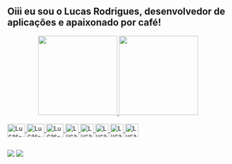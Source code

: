 ## Oiii eu sou o Lucas Rodrigues, desenvolvedor de aplicações e apaixonado por café!

<div align="center">
  <a href="https://github.com/LucasrsRodrigues">
    <img height="180em"
      src="https://github-readme-stats.vercel.app/api?username=LucasrsRodrigues&show_icons=true&theme=dracula&include_all_commits=true&count_private=true" />
    <img height="180em"
      src="https://github-readme-stats.vercel.app/api/top-langs/?username=LucasrsRodrigues&layout=compact&langs_count=7&theme=dracula" />
</div>
<div style="display: inline_block"><br>
  <img align="center" alt="Lucas-Js" height="30" width="40"
    src="https://cdn.jsdelivr.net/gh/devicons/devicon/icons/html5/html5-original.svg">  
  <img align="center" alt="Lucas-Js" height="30" width="40"
    src="https://cdn.jsdelivr.net/gh/devicons/devicon/icons/css3/css3-original.svg">  
  <img align="center" alt="Lucas-Js" height="30" width="40"
    src="https://cdn.jsdelivr.net/gh/devicons/devicon/icons/javascript/javascript-original.svg">  
  <img align="center" alt="Lucas-react" height="30" width="30" src="https://cdn.jsdelivr.net/gh/devicons/devicon/icons/react/react-original.svg" />
  <img align="center" alt="Lucas-nodejs" height="30" width="30" src="https://cdn.jsdelivr.net/gh/devicons/devicon/icons/nodejs/nodejs-original.svg" />
  <img align="center" alt="Lucas-nextjs" height="30" width="30" src="https://cdn.jsdelivr.net/gh/devicons/devicon/icons/nextjs/nextjs-original.svg" />
  <img align="center" alt="Lucas-php" height="30" width="30" src="https://cdn.jsdelivr.net/gh/devicons/devicon/icons/php/php-original.svg" />
  <img align="center" alt="Lucas-sass" height="30" width="30" src="https://cdn.jsdelivr.net/gh/devicons/devicon/icons/sass/sass-original.svg" />                
</div>

##

<div>
  <a href="mailto:lucasrs.rodrigues3@outloook.com"><img
      src="https://img.shields.io/badge/Microsoft_Outlook-0078D4?style=for-the-badge&logo=microsoft-outlook&logoColor=white"
      target="_blank"></a>
  <a href="https://www.linkedin.com/in/lucasrsrodrigues/" target="_blank"><img
      src="https://img.shields.io/badge/LinkedIn-0077B5?style=for-the-badge&logo=linkedin&logoColor=white"
      target="_blank"></a>

</div>
